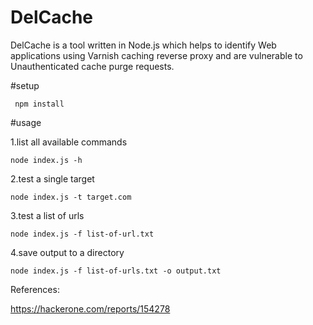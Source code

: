 # DelCache

DelCache is a tool written in Node.js which helps to identify
Web applications using Varnish caching reverse proxy and are vulnerable to
Unauthenticated cache purge requests.

#setup

```
 npm install
```
#usage


1.list all available commands
```
node index.js -h
```

2.test a single target
```
node index.js -t target.com
```

3.test a list of urls
```
node index.js -f list-of-url.txt
```
4.save output to a directory

```
node index.js -f list-of-urls.txt -o output.txt

```
References:

https://hackerone.com/reports/154278

